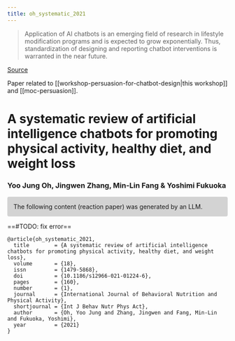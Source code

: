 ```yaml
---
title: oh_systematic_2021
---
```


> Application of AI chatbots is an emerging field of research in lifestyle modification programs and is expected to grow exponentially. Thus, standardization of designing and reporting chatbot interventions is warranted in the near future.

[Source](https://link.springer.com/article/10.1186/s12966-021-01224-6)

Paper related to [[workshop-persuasion-for-chatbot-design|this workshop]] and [[moc-persuasion]].

# A systematic review of artificial intelligence chatbots for promoting physical activity, healthy diet, and weight loss

### Yoo Jung Oh, Jingwen Zhang, Min-Lin Fang & Yoshimi Fukuoka

<p style="padding: 1em 1em; background: #D3D3D3; border-radius: 4px;">
The following content (reaction paper) was generated by an LLM.
</p>

==#TODO: fix error==


```
@article{oh_systematic_2021,
  title        = {A systematic review of artificial intelligence chatbots for promoting physical activity, healthy diet, and weight loss},
  volume       = {18},
  issn         = {1479-5868},
  doi          = {10.1186/s12966-021-01224-6},
  pages        = {160},
  number       = {1},
  journal      = {International Journal of Behavioral Nutrition and Physical Activity},
  shortjournal = {Int J Behav Nutr Phys Act},
  author       = {Oh, Yoo Jung and Zhang, Jingwen and Fang, Min-Lin and Fukuoka, Yoshimi},
  year         = {2021}
}
```
